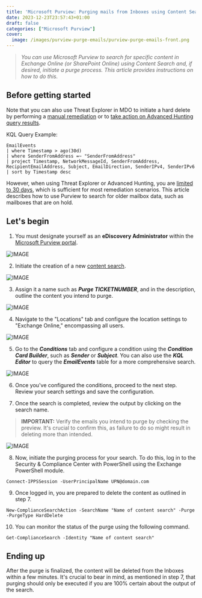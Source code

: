 ```yaml
---
title: 'Microsoft Purview: Purging mails from Inboxes using Content Search'
date: 2023-12-23T23:57:43+01:00
draft: false
categories: ["Microsoft Purview"]
cover: 
  image: /images/purview-purge-emails/purview-purge-emails-front.png
---
```


> _You can use Microsoft Purview to search for specific content in Exchange Online (or SharePoint Online) using Content Search and, if desired, initiate a purge process. This article provides instructions on how to do this._

## Before getting started
Note that you can also use Threat Explorer in MDO to initiate a hard delete by performing a [manual remediation](https://learn.microsoft.com/en-us/microsoft-365/security/office-365-security/remediate-malicious-email-delivered-office-365?view=o365-worldwide#manual-and-automated-remediation) or to [take action on Advanced Hunting query results](https://learn.microsoft.com/en-us/defender-xdr/advanced-hunting-take-action#take-various-actions-on-emails).

KQL Query Example:
```
EmailEvents
| where Timestamp > ago(30d)
| where SenderFromAddress =~ "SenderFromAddress"
| project Timestamp, NetworkMessageId, SenderFromAddress, RecipientEmailAddress, Subject, EmailDirection, SenderIPv4, SenderIPv6
| sort by Timestamp desc
```

However, when using Threat Explorer or Advanced Hunting, you are [limited to 30 days](https://learn.microsoft.com/en-us/microsoft-365/security/office-365-security/mdo-data-retention?view=o365-worldwide#defender-for-office-365-plan-2), which is sufficient for most remediation scenarios. This article describes how to use Purview to search for older mailbox data, such as mailboxes that are on hold.

## Let's begin
1. You must designate yourself as an **eDiscovery Administrator** within the [Microsoft Purview portal](https://compliance.microsoft.com/compliancecenterpermissions).

![IMAGE](/images/purview-purge-emails/purview-purge-emails-1.png)

2. Initiate the creation of a new [content search](https://compliance.microsoft.com/contentsearchv2).

![IMAGE](/images/purview-purge-emails/purview-purge-emails-2.png)

3. Assign it a name such as ***Purge TICKETNUMBER***, and in the description, outline the content you intend to purge.

![IMAGE](/images/purview-purge-emails/purview-purge-emails-3.png)

4. Navigate to the "Locations" tab and configure the location settings to "Exchange Online," encompassing all users.

![IMAGE](/images/purview-purge-emails/purview-purge-emails-4.png)

5. Go to the ***Conditions*** tab and configure a condition using the ***Condition Card Builder***, such as ***Sender*** or ***Subject***. You can also use the ***KQL Editor*** to query the ***EmailEvents*** table for a more comprehensive search.

![IMAGE](/images/purview-purge-emails/purview-purge-emails-5.png)

6. Once you've configured the conditions, proceed to the next step. Review your search settings and save the configuration.

7. Once the search is completed, review the output by clicking on the search name.

> **IMPORTANT:** Verify the emails you intend to purge by checking the preview. It's crucial to confirm this, as failure to do so might result in deleting more than intended.

![IMAGE](/images/purview-purge-emails/purview-purge-emails-6.png)

8. Now, initiate the purging process for your search. To do this, log in to the Security & Compliance Center with PowerShell using the Exchange PowerShell module.
```
Connect-IPPSSession -UserPrincipalName UPN@domain.com
```

9. Once logged in, you are prepared to delete the content as outlined in step 7.
```
New-ComplianceSearchAction -SearchName "Name of content search" -Purge -PurgeType HardDelete
```

10. You can monitor the status of the purge using the following command.
```
Get-ComplianceSearch -Identity "Name of content search"
```

## Ending up
After the purge is finalized, the content will be deleted from the Inboxes within a few minutes. It's crucial to bear in mind, as mentioned in step 7, that purging should only be executed if you are 100% certain about the output of the search.